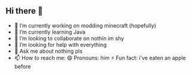 ## Hi there 👋

- 🔭 I’m currently working on modding minecraft (hopefully)
- 🌱 I’m currently learning Java
- 👯 I’m looking to collaborate on nothin im shy
- 🤔 I’m looking for help with everything
- 💬 Ask me about nothing pls
- 📫 How to reach me: 
😄 Pronouns: him
⚡ Fun fact: i've eaten an apple before
